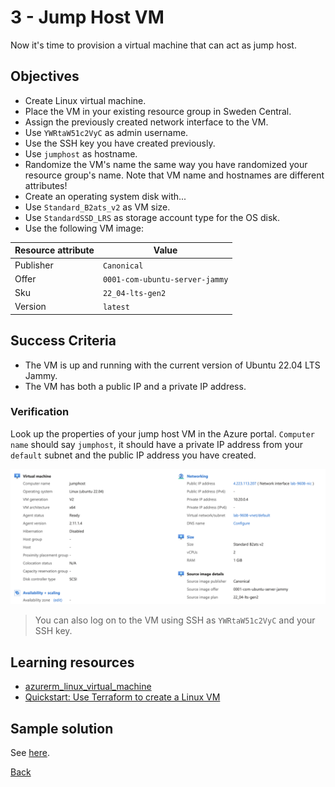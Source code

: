 # 3 - Jump Host VM
Now it's time to provision a virtual machine that can act as jump host. 

## Objectives
- Create Linux virtual machine.
- Place the VM in your existing resource group in Sweden Central.
- Assign the previously created network interface to the VM.
- Use `YWRtaW51c2VyC` as admin username.
- Use the SSH key you have created previously.
- Use `jumphost` as hostname.
- Randomize the VM's name the same way you have randomized your resource group's name. Note that VM name and hostnames are different attributes!
- Create an operating system disk with...
- Use `Standard_B2ats_v2` as VM size.
- Use `StandardSSD_LRS` as storage account type for the OS disk.
- Use the following VM image:

Resource attribute         | Value
-------------------------- | ------ 
Publisher                  | `Canonical`
Offer                      | `0001-com-ubuntu-server-jammy`
Sku                        | `22_04-lts-gen2`
Version                    | `latest`


## Success Criteria
- The VM is up and running with the current version of Ubuntu 22.04 LTS Jammy.
- The VM has both a public IP and a private IP address.

### Verification
Look up the properties of your jump host VM in the Azure portal. `Computer name` should say `jumphost`, it should have a private IP address from your `default` subnet and the public IP address you have created.  

![VM](media/vm.png)

> You can also log on to the VM using SSH as `YWRtaW51c2VyC` and your SSH key. 


## Learning resources
- [azurerm_linux_virtual_machine](https://registry.terraform.io/providers/hashicorp/azurerm/latest/docs/resources/linux_virtual_machine)
- [Quickstart: Use Terraform to create a Linux VM](https://learn.microsoft.com/en-us/azure/virtual-machines/linux/quick-create-terraform?tabs=azure-cli)

## Sample solution
See [here](../../solutions/chapter-7/ch-03/).

[Back](./README.md)
